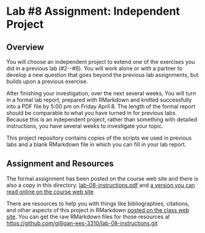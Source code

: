 # Lab #8 Assignment: Independent Project

## Overview

You will choose an independent project to extend one of the exercises you
did in a previous lab (#2--#6). You will work alone or with a partner
to develop a new question that goes beyond the previous lab assignments, but
builds upon a previous exercise. 

After finishing your investigation, over the next several weeks, 
You will turn in a formal lab report, prepared with 
RMarkdown and knitted successfully into a PDF file by 5:00 pm on 
Friday April 8.
The length of the formal report should be comparable to what you have turned in
for previous labs.
Because this is an independent project, rather than something with detailed 
instructions, you have several weeks to investigate your topic.

This project repository contains copies of the scripts we used in previous labs
and a blank RMarkdown file in which you can fill in your lab report.

## Assignment and Resources

The formal assignment has been posted on the course web site and there is also
a copy in this directory: [lab-08-instructions.pdf](lab-08-instructions.pdf)
and 
[a version you can read online on the course web site](https://ees3310.jgilligan.org/lab_docs/lab_08_instructions)

There are resources to help you with things like bibliographies, citations,
and other aspects of this project in RMarkdown 
[posted on the class web site](https://ees3310.jgilligan.org/lab_docs/lab_08_citations_bibliographies).
You can get the raw RMarkdown files for those resources at
<https://github.com/gilligan-ees-3310/lab-08-instructions.git>
